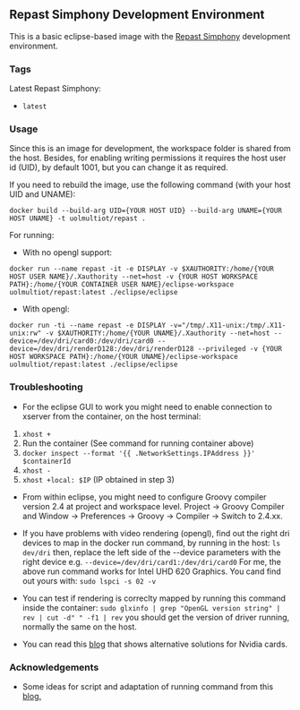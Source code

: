 ## Repast Simphony Development Environment

This is a basic eclipse-based image with the [Repast Simphony](https://repast.github.io/) development environment.  


### Tags

Latest Repast Simphony:
* `latest`

### Usage

Since this is an image for development, the workspace folder is shared from the host. 
Besides, for enabling writing permissions it requires the host user id (UID), by default 1001, but you can change it as required. 

If you need to rebuild the image, use the following command (with your host UID and UNAME):

    docker build --build-arg UID={YOUR HOST UID} --build-arg UNAME={YOUR HOST UNAME} -t uolmultiot/repast .

For running:

* With no opengl support:

`docker run --name repast -it -e DISPLAY -v $XAUTHORITY:/home/{YOUR HOST USER NAME}/.Xauthority --net=host -v {YOUR HOST WORKSPACE PATH}:/home/{YOUR CONTAINER USER NAME}/eclipse-workspace uolmultiot/repast:latest ./eclipse/eclipse`

* With opengl:

`docker run -ti --name repast -e DISPLAY -v="/tmp/.X11-unix:/tmp/.X11-unix:rw" -v $XAUTHORITY:/home/{YOUR UNAME}/.Xauthority --net=host --device=/dev/dri/card0:/dev/dri/card0 --device=/dev/dri/renderD128:/dev/dri/renderD128 --privileged -v {YOUR HOST WORKSPACE PATH}:/home/{YOUR UNAME}/eclipse-workspace uolmultiot/repast:latest ./eclipse/eclipse`

### Troubleshooting

* For the eclipse GUI to work you might need to enable connection to xserver from the container, on the host terminal:

1) `xhost +`
2) Run the container (See command for running container above)
3) `docker inspect --format '{{ .NetworkSettings.IPAddress }}' $containerId`
4) `xhost -`
5) `xhost +local: $IP` (IP obtained in step 3)

* From within eclipse, you might need to configure Groovy compiler version 2.4 at project and workspace level. Project -> Groovy Compiler  and Window -> Preferences -> Groovy -> Compiler -> Switch to 2.4.xx.

* If you have problems with video rendering (opengl), find out the right dri devices to map in the docker run command, by running in the host:
   `ls  dev/dri`
then, replace the left side of the --device parameters with the right device e.g. `--device=/dev/dri/card1:/dev/dri/card0`
For me, the above run command works for  Intel UHD 620 Graphics. You cand find out yours with:
  `sudo lspci -s 02 -v`

* You can test if rendering is correclty mapped by running this command inside the container:
	`sudo glxinfo | grep "OpenGL version string" | rev | cut -d" " -f1 | rev` 
you should get the version of driver running, normally the same on the host.

* You can read this [blog](http://gernotklingler.com/blog/howto-get-hardware-accelerated-opengl-support-docker/) that shows alternative solutions for Nvidia cards.


### Acknowledgements

* Some ideas for script and adaptation of running command from this [blog.](http://fabiorehm.com/blog/2014/09/11/running-gui-apps-with-docker/)


